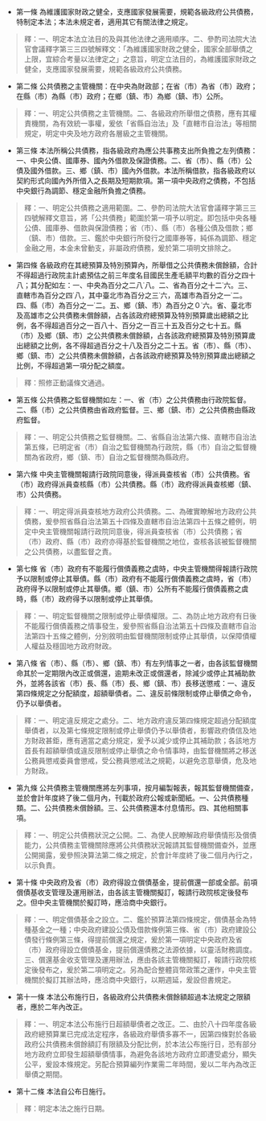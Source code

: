 * 第一條 為維護國家財政之健全，支應國家發展需要，規範各級政府公共債務，特制定本法；本法未規定者，適用其它有關法律之規定。

> 釋：一、明定本法立法目的及與其他法律之適用順序。二、參酌司法院大法官會議釋字第三三四號解釋文：「為維護國家財政之健全，國家全部舉債之上限，宜綜合考量以法律定之」之意旨，明定立法目的，為維護國家財政之健全，支應國家發展需要，規範各級政府公共債務。

* 第二條 公共債務之主管機關：在中央為財政部；在省（市）為省（市）政府；在縣（市）為縣（市）政府；在鄉（鎮、市）為鄉（鎮、市）公所。

> 釋：一、明定公共債務之主管機關。二、各級政府所舉借之債務，應有其權責機關，為有效統一事權，爰依「省縣自治法」及「直轄市自治法」等相關規定，明定中央及地方政府各層級之主管機關。

* 第三條 本法所稱公共債務，指各級政府為應公共事務支出所負擔之左列債務：一、中央公債、國庫券、國內外借款及保證債務。二、省（市）、縣（市）公債及國外借款。三、鄉（鎮、市）國內外借款。本法所稱借款，指各級政府以契約形式向國內外所借入之長期及短期款項。第一項中央政府之債務，不包括中央銀行為調節、穩定金融所負擔之債務。

> 釋：一、明定公共債務之適用範圍。二、參酌司法院大法官會議釋字第三三四號解釋文意旨，將「公共債務」範圍於第一項予以明定。即包括中央各種公債、國庫券、借款與保證債務；省（市）、縣（市）各種公債及借款；鄉（鎮、市）借款。三、鑑於中央銀行所發行之國庫券等，純係為調節、穩定金融之用，本金未曾動支，非屬政府債務，爰於第二項明文排除之。

* 第四條 各級政府在其總預算及特別預算內，所舉借之公共債務未償餘額，合計不得超過行政院主計處預估之前三年度名目國民生產毛額平均數的百分之四十八；其分配如左：一、中央為百分之二八˙八。二、省為百分之十二˙六。三、直轄市為百分之四˙八，其中臺北市為百分之三˙六，高雄市為百分之一˙二。四、縣（市）為百分之一˙二。五、鄉（鎮、市）為百分之０˙六。省、臺北市及高雄市之公共債務未償餘額，占各該政府總預算及特別預算歲出總額之比例，各不得超過百分之一百八十、百分之一百三十五及百分之七十五。縣（市）及鄉（鎮、市）之公共債務未償餘額，占各該政府總預算及特別預算歲出總額之比例，各不得超過百分之十八及百分之二十五。省（市）、縣（市）、鄉（鎮、市）之公共債務未償餘額，占各該政府總預算及特別預算歲出總額之比例，不得超過第一項分配之額度。

> 釋：照修正動議條文通過。

* 第五條 公共債務之監督機關如左：一、省（市）之公共債務由行政院監督。二、縣（市）之公共債務由省政府監督。三、鄉（鎮、市）之公共債務由縣政府監督。

> 釋：一、明定公共債務之監督機關。二、省縣自治法第六條、直轄市自治法第五條，已明定省（市）自治之監督機關為行政院，縣（市）自治之監督機關為省政府，鄉（鎮、市）自治之監督機關為縣政府。

* 第六條 中央主管機關報請行政院同意後，得派員查核省（市）公共債務。省（市）政府得派員查核縣（市）公共債務。縣（市）政府得派員查核鄉（鎮、市）公共債務。

> 釋：一、明定得派員查核地方政府公共債務。二、為確實瞭解地方政府公共債務，爰參照省縣自治法第五十四條及直轄市自治法第四十五條之體例，明定中央主管機關報請行政院同意後，得派員查核省（市）公共債務；省（市）政府、縣（市）政府亦得基於監督機關之地位，查核各該被監督機關之公共債務，以盡監督之責。

* 第七條 省（市）政府有不能履行償債義務之虞時，中央主管機關得報請行政院予以限制或停止其舉債。縣（市）政府有不能履行償債義務之虞時，省（市）政府得予以限制或停止其舉債。鄉（鎮、市）公所有不能履行償債義務之虞時，縣（市）政府得予以限制或停止其舉債。

> 釋：一、明定監督機關之限制或停止舉債權限。二、為防止地方政府有日後不能履行償債義務之情事發生，爰參照省縣自治法第五十四條及直轄市自治法第四十五條之體例，分別敘明由監督機關限制或停止其舉債，以保障債權人權益及穩固地方政府財政。

* 第八條 省（市）、縣（市）、鄉（鎮、市）有左列情事之一者，由各該監督機關命其於一定期限內改正或償還，逾期未改正或償還者，除減少或停止其補助款外，並將各該省（市）長、縣（市）長、鄉（鎮、市）長移送懲戒：一、違反第四條規定之分配額度，超額舉債者。二、違反前條限制或停止舉債之命令，仍予以舉債者。

> 釋：一、明定違反規定之處分。二、地方政府違反第四條規定超過分配額度舉債者，以及第七條規定限制或停止舉債仍予以舉債者，影響政府債信及地方財政甚鉅，應有適當之處分規定，爰予以減少或停止其補助款；各該地方首長有超額舉債或違反限制或停止舉債之命令情事時，由監督機關將之移送公務員懲戒委員會懲戒，受公務員懲戒法之規範，以避免恣意舉債，危及地方財政。

* 第九條 公共債務主管機關應將左列事項，按月編製報表，報其監督機關備查，並於會計年度終了後二個月內，刊載於政府公報或新聞紙。一、公共債務種類。二、公共債務未償餘額。三、公共債務還本付息情形。四、其他相關事項。

> 釋：一、明定公共債務狀況之公開。二、為使人民瞭解政府舉債情形及償債能力，公共債務主管機關除應將公共債務狀況報請其監督機關備查外，並應公開揭露，爰參照決算法第二條之規定，於會計年度終了後二個月內行之，以示負責。

* 第十條 中央政府及省（市）政府得設立償債基金，提前償還一部或全部。前項償債基收支管理及運用辦法，由各該主管機關擬訂，報請行政院核定後發布之。但中央主管機關於擬訂時，應洽商中央銀行。

> 釋：一、明定償債基金之設立。二、鑑於預算法第四條規定，償債基金為特種基金之一種；中央政府建設公債及借款條例第三條、省（市）政府建設公債發行條例第三條，得提前償還之規定，爰於第一項明定中央政府及省（市）政府得設立償債基金，提前償還債務之法源依據，以靈活財務調度。三、償還基金收支管理及運用辦法，應由各該主管機關擬訂，報請行政院核定後發布之，爰於第二項明定之。另為配合整體貨幣政策之運作，中央主管機關於擬訂其辦法時，應洽商中央銀行，以期週延，爰設但書規定。

* 第十一條 本法公布施行日，各級政府公共債務未償餘額超過本法規定之限額者，應於二年內改正。

> 釋：一、明定本法公布施行日超額舉債者之改正。二、由於八十四年度各級政府總預算業已完成法定程序，各級政府舉債多寡不一，因第四條對於各級政府公共債務未償餘額訂有限額及分配比例，於本法公布施行日，恐有部分地方政府立即發生超額舉債情事，為避免各該地方政府立即遭受處分，顯失公平，爰設本條規定。另配合預算編列作業需二年時間，爰以二年內為改正舉債之期間。

* 第十二條 本法自公布日施行。

> 釋：明定本法之施行日期。

